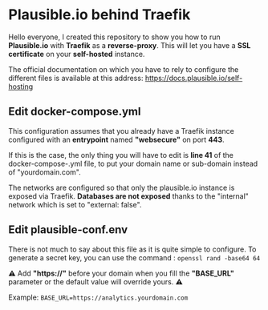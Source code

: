 # Plausible.io behind Traefik

Hello everyone, I created this repository to show you how to run **Plausible.io** with **Traefik** as a **reverse-proxy**. This will let you have a **SSL certificate** on your **self-hosted** instance.

The official documentation on which you have to rely to configure the different files is available at this address: https://docs.plausible.io/self-hosting

## Edit docker-compose.yml

This configuration assumes that you already have a Traefik instance configured with an **entrypoint** named **"websecure"** on port **443**.

If this is the case, the only thing you will have to edit is **line 41** of the docker-compose-.yml file, to put your domain name or sub-domain instead of "yourdomain.com".

The networks are configured so that only the plausible.io instance is exposed via Traefik. **Databases are not exposed** thanks to the "internal" network which is set to "external: false".

## Edit plausible-conf.env

There is not much to say about this file as it is quite simple to configure.
To generate a secret key, you can use the command : ``openssl rand -base64 64``

⚠️ Add **"https://"** before your domain when you fill the **"BASE_URL"** parameter or the default value will override yours. ⚠️

Example: ``BASE_URL=https://analytics.yourdomain.com``
